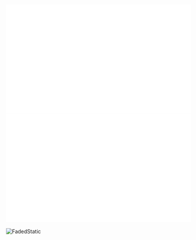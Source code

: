 

![](https://github.com/FadedStatic/FadedStatic/blob/master/generated/languages.svg#gh-dark-mode-only)
![](https://github.com/FadedStatic/FadedStatic/blob/master/generated/overview.svg#gh-dark-mode-only)
<p align="left"> <img src="https://komarev.com/ghpvc/?username=FadedStatic&label=Profile%20views&color=0e75b6&style=flat" alt="FadedStatic" /> </p>
